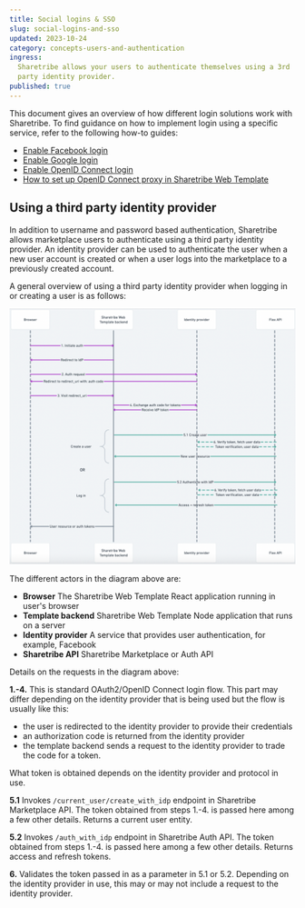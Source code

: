 ```yaml
---
title: Social logins & SSO
slug: social-logins-and-sso
updated: 2023-10-24
category: concepts-users-and-authentication
ingress:
  Sharetribe allows your users to authenticate themselves using a 3rd
  party identity provider.
published: true
---
```


This document gives an overview of how different login solutions work
with Sharetribe. To find guidance on how to implement login using a
specific service, refer to the following how-to guides:

- [Enable Facebook login](/how-to/enable-facebook-login/)
- [Enable Google login](/how-to/enable-google-login/)
- [Enable OpenID Connect login](/how-to/enable-open-id-connect-login/)
- [How to set up OpenID Connect proxy in Sharetribe Web Template](/how-to/setup-open-id-connect-proxy/)

<plan tier='extend' feature="Using identity providers">
</plan>

## Using a third party identity provider

In addition to username and password based authentication, Sharetribe
allows marketplace users to authenticate using a third party identity
provider. An identity provider can be used to authenticate the user when
a new user account is created or when a user logs into the marketplace
to a previously created account.

A general overview of using a third party identity provider when logging
in or creating a user is as follows:

[![Auth flow using a 3rd party identity provider](auth-flow.png 'Auth flow using a 3rd party identity provider')](/background-assets/sso-auth-flow-large.png)

The different actors in the diagram above are:

- **Browser** The Sharetribe Web Template React application running in
  user's browser
- **Template backend** Sharetribe Web Template Node application that
  runs on a server
- **Identity provider** A service that provides user authentication, for
  example, Facebook
- **Sharetribe API** Sharetribe Marketplace or Auth API

Details on the requests in the diagram above:

**1.-4.** This is standard OAuth2/OpenID Connect login flow. This part
may differ depending on the identity provider that is being used but the
flow is usually like this:

- the user is redirected to the identity provider to provide their
  credentials
- an authorization code is returned from the identity provider
- the template backend sends a request to the identity provider to trade
  the code for a token.

What token is obtained depends on the identity provider and protocol in
use.

**5.1** Invokes `/current_user/create_with_idp` endpoint in Sharetribe
Marketplace API. The token obtained from steps 1.-4. is passed here
among a few other details. Returns a current user entity.

**5.2** Invokes `/auth_with_idp` endpoint in Sharetribe Auth API. The
token obtained from steps 1.-4. is passed here among a few other
details. Returns access and refresh tokens.

**6.** Validates the token passed in as a parameter in 5.1 or 5.2.
Depending on the identity provider in use, this may or may not include a
request to the identity provider.
